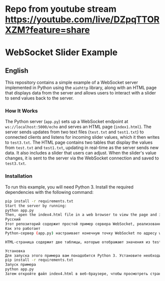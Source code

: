 # Repo from youtube stream https://youtube.com/live/DZpqTTORXZM?feature=share
# WebSocket Slider Example

## English

This repository contains a simple example of a WebSocket server implemented in Python using the `aiohttp` library, along with an HTML page that displays data from
 the server and allows users to interact with a slider to send values back to the server.

### How It Works

The Python server (`app.py`) sets up a WebSocket endpoint at `ws://localhost:5000/echo` and serves an HTML page (`index1.html`).
The server sends updates from two text files (`test.txt` and `test1.txt`) to connected clients and listens for incoming slider values, which it then writes to `test3.txt`.
The HTML page contains two tables that display the values from `test.txt` and `test1.txt`, 
updating in real-time as the server sends new data. It also includes a slider that users can adjust. When the slider's value changes, it is sent to the server via the WebSocket connection and saved to `test3.txt`.

### Installation
To run this example, you will need Python 3. Install the required dependencies with the following command:
```bash
pip install -r requirements.txt
Start the server by running:
python app.py
Then, open the index4.html file in a web browser to view the page and interact with the slider.
Русский
Этот репозиторий содержит простой пример сервера WebSocket, реализованного на Python с использованием библиотеки aiohttp, а также HTML-страницу, которая отображает данные с сервера и позволяет пользователям взаимодействовать с ползунком для отправки значений обратно на сервер.
Как это работает
Python-сервер (app.py) настраивает конечную точку WebSocket по адресу ws://localhost:5000/echo и обслуживает HTML-страницу (index4.html). Сервер отправляет обновления из двух текстовых файлов (test.txt и test1.txt) подключенным клиентам и прослушивает входящие значения ползунка, которые затем записывает в test3.txt.

HTML-страница содержит две таблицы, которые отображают значения из test.txt и test1.txt, обновляясь в реальном времени по мере отправки новых данных сервером. Также на странице есть ползунок, который пользователи могут регулировать. Когда значение ползунка изменяется, оно отправляется на сервер через соединение WebSocket и сохраняется в test3.txt.

Установка
Для запуска этого примера вам понадобится Python 3. Установите необходимые зависимости с помощью следующей команды:
pip install -r requirements.txt
Запуск примера
python app.py
Затем откройте файл index4.html в веб-браузере, чтобы просмотреть страницу и взаимодействовать с ползунком.
